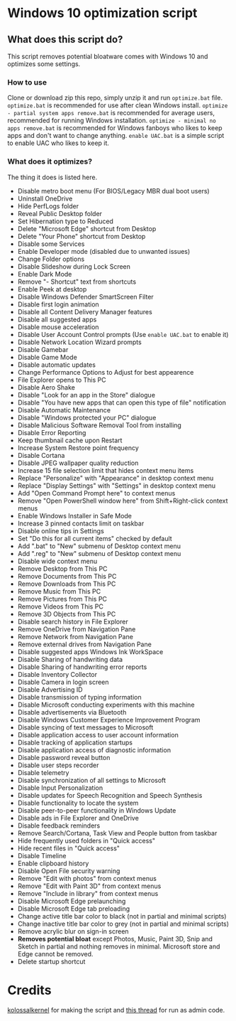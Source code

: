 # Windows 10 optimization script

## What does this script do?
This script removes potential bloatware comes with Windows 10 and optimizes some settings.

### How to use
Clone or download zip this repo, simply unzip it and run `optimize.bat` file. 
`optimize.bat` is recommended for use after clean Windows install.
`optimize - partial system apps remove.bat` is recommended for average users, recommended for running Windows installation.
`optimize - minimal no apps remove.bat` is recommended for Windows fanboys who likes to keep apps and don't want to change anything.
`enable UAC.bat` is a simple script to enable UAC who likes to keep it.

### What does it optimizes?
The thing it does is listed here.

 - Disable metro boot menu (For BIOS/Legacy MBR dual boot users)
 - Uninstall OneDrive
 - Hide PerfLogs folder
 - Reveal Public Desktop folder
 - Set Hibernation type to Reduced
 - Delete "Microsoft Edge" shortcut from Desktop
 - Delete "Your Phone" shortcut from Desktop
 - Disable some Services
 - Enable Developer mode (disabled due to unwanted issues)
 - Change Folder options
 - Disable Slideshow during Lock Screen
 - Enable Dark Mode
 - Remove "- Shortcut" text from shortcuts
 - Enable Peek at desktop
 - Disable Windows Defender SmartScreen Filter
 - Disable first login animation
 - Disable all Content Delivery Manager features
 - Disable all suggested apps
 - Disable mouse acceleration
 - Disable User Account Control prompts (Use `enable UAC.bat` to enable it)
 - Disable Network Location Wizard prompts
 - Disable Gamebar
 - Disable Game Mode
 - Disable automatic updates
 - Change Performance Options to Adjust for best appearence
 - File Explorer opens to This PC
 - Disable Aero Shake
 - Disable "Look for an app in the Store" dialogue
 - Disable "You have new apps that can open this type of file" notification
 - Disable Automatic Maintenance
 - Disable "Windows protected your PC" dialogue
 - Disable Malicious Software Removal Tool from installing
 - Disable Error Reporting
 - Keep thumbnail cache upon Restart
 - Increase System Restore point frequency
 - Disable Cortana
 - Disable JPEG wallpaper quality reduction
 - Increase 15 file selection limit that hides context menu items
 - Replace "Personalize" with "Appearance" in desktop context menu
 - Replace "Display Settings" with "Settings" in desktop context menu
 - Add "Open Command Prompt here" to context menus
 - Remove "Open PowerShell window here" from Shift+Right-click context menus
 - Enable Windows Installer in Safe Mode
 - Increase 3 pinned contacts limit on taskbar
 - Disable online tips in Settings
 - Set "Do this for all current items" checked by default
 - Add ".bat" to "New" submenu of Desktop context menu
 - Add ".reg" to "New" submenu of Desktop context menu
 - Disable wide context menu
 - Remove Desktop from This PC
 - Remove Documents from This PC
 - Remove Downloads from This PC
 - Remove Music from This PC
 - Remove Pictures from This PC
 - Remove Videos from This PC
 - Remove 3D Objects from This PC
 - Disable search history in File Explorer
 - Remove OneDrive from Navigation Pane
 - Remove Network from Navigation Pane
 - Remove external drives from Navigation Pane
 - Disable suggested apps Windows Ink WorkSpace
 - Disable Sharing of handwriting data
 - Disable Sharing of handwriting error reports
 - Disable Inventory Collector
 - Disable Camera in login screen
 - Disable Advertising ID
 - Disable transmission of typing information
 - Disable Microsoft conducting experiments with this machine
 - Disable advertisements via Bluetooth
 - Disable Windows Customer Experience Improvement Program
 - Disable syncing of text messages to Microsoft
 - Disable application access to user account information
 - Disable tracking of application startups
 - Disable application access of diagnostic information
 - Disable password reveal button
 - Disable user steps recorder
 - Disable telemetry
 - Disable synchronization of all settings to Microsoft
 - Disable Input Personalization
 - Disable updates for Speech Recognition and Speech Synthesis
 - Disable functionality to locate the system
 - Disable peer-to-peer functionality in Windows Update
 - Disable ads in File Explorer and OneDrive
 - Disable feedback reminders
 - Remove Search/Cortana, Task View and People button from taskbar
 - Hide frequently used folders in "Quick access"
 - Hide recent files in "Quick access"
 - Disable Timeline
 - Enable clipboard history
 - Disable Open File security warning
 - Remove "Edit with photos" from context menus
 - Remove "Edit with Paint 3D" from context menus
 - Remove "Include in library" from context menus
 - Disable Microsoft Edge prelaunching
 - Disable Microsoft Edge tab preloading
 - Change active title bar color to black (not in partial and minimal scripts)
 - Change inactive title bar color to grey (not in partial and minimal scripts)
 - Remove acrylic blur on sign-in screen
 - **Removes potential bloat** except Photos, Music, Paint 3D, Snip and Sketch in partial and nothing removes in minimal. Microsoft store and Edge cannot be removed.
 - Delete startup shortcut

# Credits
[kolossalkernel](https://github.com/kolossalkernel/) for making the script and [this thread](https://stackoverflow.com/questions/11525056/how-to-create-a-batch-file-to-run-cmd-as-administrator) for run as admin code.
